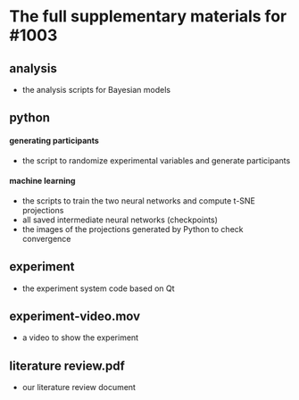 # The full supplementary materials for #1003
## analysis
   - the analysis scripts for Bayesian models
## python
#### generating participants
   - the script to randomize experimental variables and generate participants
#### machine learning
   - the scripts to train the two neural networks and compute t-SNE projections
   - all saved intermediate neural networks (checkpoints)
   - the images of the projections generated by Python to check convergence

## experiment
   - the experiment system code based on Qt
   
## experiment-video.mov
   - a video to show the experiment

## literature review.pdf
   - our literature review document
